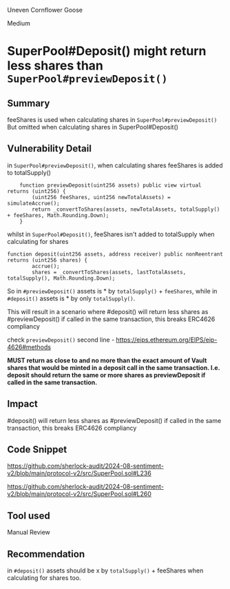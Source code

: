 Uneven Cornflower Goose

Medium

# SuperPool#Deposit() might return less shares than `SuperPool#previewDeposit()`

## Summary
feeShares is used when calculating shares in `SuperPool#previewDeposit()` But omitted when calculating shares in SuperPool#Deposit()
## Vulnerability Detail
in `SuperPool#previewDeposit()`, when calculating shares feeShares is added to totalSupply()
```solidity
    function previewDeposit(uint256 assets) public view virtual returns (uint256) {
        (uint256 feeShares, uint256 newTotalAssets) = simulateAccrue();
        return _convertToShares(assets, newTotalAssets, totalSupply() + feeShares, Math.Rounding.Down);
    }
```

whilst in `SuperPool#Deposit()`,  feeShares isn't added to totalSupply when calculating for shares 
```solidity
function deposit(uint256 assets, address receiver) public nonReentrant returns (uint256 shares) {
        accrue();
        shares = _convertToShares(assets, lastTotalAssets, totalSupply(), Math.Rounding.Down);
```

So in `#previewDeposit()` assets is * by `totalSupply()` + `feeShares`, while in `#deposit()` assets is * by only `totalSupply()`.

This will result in a scenario where  #deposit() will return less shares as #previewDeposit() if called in the same transaction, this breaks ERC4626 compliancy


check `previewDeposit()` second line -   https://eips.ethereum.org/EIPS/eip-4626#methods

**MUST return as close to and no more than the exact amount of Vault shares that would be minted in a deposit call in the same transaction. I.e. deposit should return the same or more shares as previewDeposit if called in the same transaction.**


## Impact
 #deposit() will return less shares as #previewDeposit() if called in the same transaction, this breaks ERC4626 compliancy

## Code Snippet
https://github.com/sherlock-audit/2024-08-sentiment-v2/blob/main/protocol-v2/src/SuperPool.sol#L236

https://github.com/sherlock-audit/2024-08-sentiment-v2/blob/main/protocol-v2/src/SuperPool.sol#L260
## Tool used

Manual Review

## Recommendation
in `#deposit()` assets should be  x by `totalSupply()` + feeShares when calculating for shares too.

